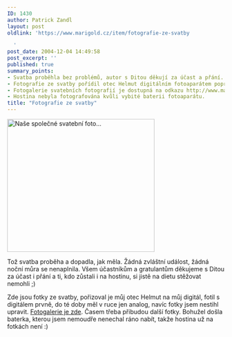 ```yaml
---
ID: 1430
author: Patrick Zandl
layout: post
oldlink: 'https://www.marigold.cz/item/fotografie-ze-svatby

  '
post_date: 2004-12-04 14:49:58
post_excerpt: ''
published: true
summary_points:
- Svatba proběhla bez problémů, autor s Ditou děkují za účast a přání.
- Fotografie ze svatby pořídil otec Helmut digitálním fotoaparátem poprvé.
- Fotogalerie svatebních fotografií je dostupná na odkazu http://www.marigold.cz/foto/thumbnails.php?album=9.
- Hostina nebyla fotografována kvůli vybité baterii fotoaparátu.
title: "Fotografie ze svatby"
---
```


<div class="rightbox"><img src="/wp-content/uploads/1/20041204-svatebnifoto.jpg" alt="Naše společné svatební foto... " width="341" height="308" /></div>	
<p>
Tož svatba proběha a dopadla, jak měla. Žádná zvláštní událost, žádná noční můra se nenaplnila. Všem účastníkům a gratulantům děkujeme s Ditou za účast i přání a ti, kdo zůstali i na hostinu, si jistě na dietu stěžovat nemohli ;) </p>

<p>
Zde jsou fotky ze svatby, pořizoval je můj otec Helmut na můj digitál, fotil s digitálem prvně, do té doby měl v ruce jen analog, navíc fotky jsem nestihl upravit. <a href="http://www.marigold.cz/foto/thumbnails.php?album=9">Fotogalerie je zde</a>. Časem třeba přibudou další fotky. Bohužel došla baterka, kterou jsem nemoudře nenechal ráno nabít, takže hostina už na fotkách není :)
</p>